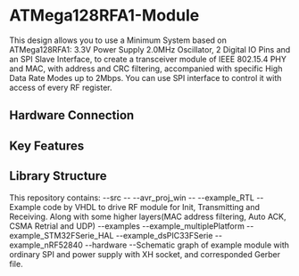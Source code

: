 # ATMega128RFA1-Module
This design allows you to use a Minimum System based on ATMega128RFA1: 3.3V Power Supply 2.0MHz Oscillator, 2 Digital IO Pins and an SPI Slave Interface, to create a transceiver module of IEEE 802.15.4 PHY and MAC, with address and CRC filtering,  accompanied with specific High Data Rate Modes up to 2Mbps. You can use SPI interface to control it with access of every RF register.

## Hardware Connection

## Key Features

## Library Structure
This repository contains:
--src
    --
--avr_proj_win
    --
--example_RTL
    --Example code by VHDL to drive RF module for Init, Transmitting and Receiving. Along with some higher layers(MAC address filtering, Auto ACK, CSMA Retrial and UDP)
--examples
    --example_multiplePlatform
    --example_STM32FSerie_HAL
    --example_dsPIC33FSerie
    --example_nRF52840
--hardware
    --Schematic graph of example module with ordinary SPI and power supply with XH socket, and corresponded Gerber file.

